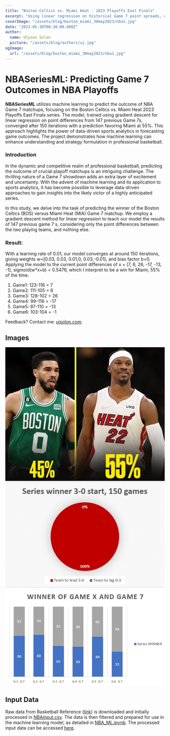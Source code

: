 ```yaml
---
title: "Boston Celtics vs. Miami Heat - 2023 Playoffs East Finals"
excerpt: "Using linear regression on historical Game 7 point spreads, our model gives the Miami Heat a 55% chance to win over Boston."
coverImage: "/assets/blog/boston_miami_30may2023/nba1.jpg"
date: "2023-05-30T08:30:00.000Z"
author:
  name: Ulyses Solon
  picture: "/assets/blog/authors/uj.jpg"
ogImage:
  url: "/assets/blog/boston_miami_30may2023/nba1.jpg"
---
```


# NBASeriesML: Predicting Game 7 Outcomes in NBA Playoffs

**NBASeriesML** utilizes machine learning to predict the outcome of NBA Game 7 matchups, focusing on the Boston Celtics vs. Miami Heat 2023 Playoffs East Finals series. The model, trained using gradient descent for linear regression on point differences from 147 previous Game 7s, converged after 150 iterations with a prediction favoring Miami at 55%. This approach highlights the power of data-driven sports analytics in forecasting game outcomes. The project demonstrates how machine learning can enhance understanding and strategy formulation in professional basketball.

### Introduction
In the dynamic and competitive realm of professional basketball, predicting the outcome of crucial playoff matchups is an intriguing challenge. The thrilling nature of a Game 7 showdown adds an extra layer of excitement and uncertainty. With the advent of machine learning and its application to sports analytics, it has become possible to leverage data-driven approaches to gain insights into the likely victor of a highly anticipated series.

In this study, we delve into the task of predicting the winner of the Boston Celtics (BOS) versus Miami Heat (MIA) Game 7 matchup. We employ a gradient descent method for linear regression to teach our model the results of 147 previous game 7 s, considering only the point differences between the two playing teams, and nothing else.

### Result:

With a learning rate of 0.01, our model converges at around 150 iterations, giving weights w=[0.03, 0.03, 0.01,0, 0.03,-0.01], and bias factor b=0.
Applying the model to the current point differences of x = [7, 6, 26, -17, -13, -1], sigmoid(w*x+b) = 0.5476, which I interpret to be a win for Miami, 55% of the time.
1. Game1: 123-116 = 7
2. Game2: 111-105 = 6
3. Game3: 128-102 = 26
4. Game4: 99-116 = -17
5. Game5: 97-110 = -13
6. Game6: 103-104 = -1

Feedback? Contact me: [ujsolon.com](https://ujsolon.com/).

## Images

![nba1.jpg](public\assets\blog\boston_miami_30may2023\nba1.jpg "Miami is favored ay 55%")
![nba1.jpg](public\assets\blog\boston_miami_30may2023\nba2.jpg "Previous 150 series starting 3-0 results in a win for the leading team.")
![nba1.jpg](public\assets\blog\boston_miami_30may2023\nba3.jpg "Winner of games 1, 2 and 5 correlates to a game 7 win.")


## Input Data

Raw data from Basketball Reference ([link](https://www.basketball-reference.com/playoffs/series.html)) is downloaded and initially processed in [NBAinput.csv](https://github.com/ujsolon/NBASeriesML/blob/main/NBAinput.csv). The data is then filtered and prepared for use in the machine learning model, as detailed in [NBA_ML.ipynb](https://github.com/ujsolon/NBASeriesML/blob/main/NBA_ML.ipynb). The processed input data can be accessed [here](https://github.com/ujsolon/NBASeriesML/blob/main/NBAinput.csv).
